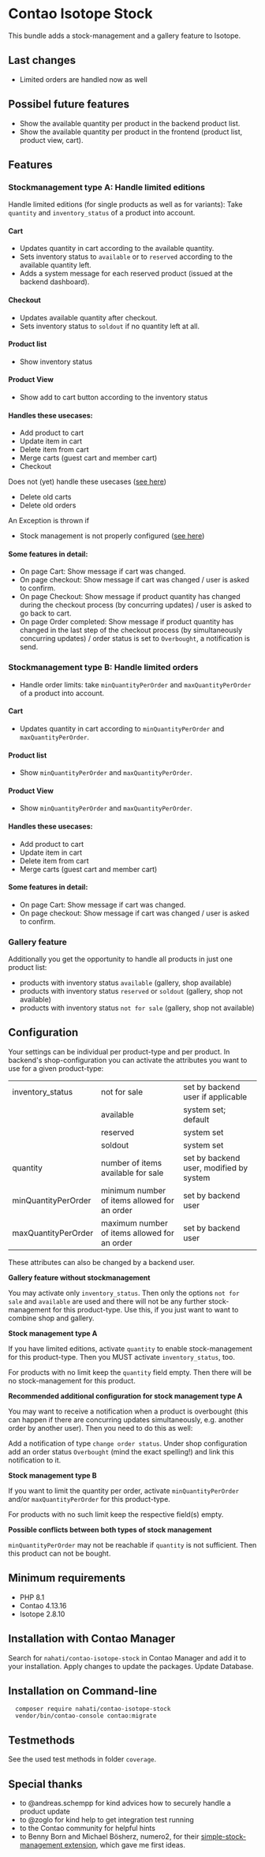 # Contao Isotope Stock

This bundle adds a stock-management and a gallery feature to Isotope.

## Last changes

- Limited orders are handled now as well

## Possibel future features

- Show the available quantity per product in the backend product list.
- Show the available quantity per product in the frontend (product list, product view, cart).

## Features

### Stockmanagement type A: Handle limited editions

Handle limited editions (for single products as well as for variants): Take `quantity` and `inventory_status` of a product into account.

#### Cart

- Updates quantity in cart according to the available quantity.
- Sets inventory status to `available` or to `reserved` according to the available quantity left.
- Adds a system message for each reserved product (issued at the backend dashboard).

#### Checkout

- Updates available quantity after checkout.
- Sets inventory status to `soldout` if no quantity left at all.

#### Product list

- Show inventory status

#### Product View

- Show add to cart button according to the inventory status

#### Handles these usecases:

- Add product to cart
- Update item in cart
- Delete item from cart
- Merge carts (guest cart and member cart)
- Checkout

Does not (yet) handle these usecases ([see here](https://github.com/isotope/core/issues/2432))

- Delete old carts
- Delete old orders

An Exception is thrown if

- Stock management is not properly configured ([see here](#stockmanagement))

#### Some features in detail:

- On page Cart: Show message if cart was changed.
- On page checkout: Show message if cart was changed / user is asked to confirm.
- On page Checkout: Show message if product quantity has changed during the checkout process (by concurring updates) / user is asked to go back to cart.
- On page Order completed: Show message if product quantity has changed in the last step of the checkout process (by simultaneously concurring updates) / order status is set to `Overbought`, a notification is send.

### Stockmanagement type B: Handle limited orders

- Handle order limits: take `minQuantityPerOrder` and `maxQuantityPerOrder` of a product into account.

#### Cart

- Updates quantity in cart according to `minQuantityPerOrder` and `maxQuantityPerOrder`.

#### Product list

- Show `minQuantityPerOrder` and `maxQuantityPerOrder`.

#### Product View

- Show `minQuantityPerOrder` and `maxQuantityPerOrder`.

#### Handles these usecases:

- Add product to cart
- Update item in cart
- Delete item from cart
- Merge carts (guest cart and member cart)

#### Some features in detail:

- On page Cart: Show message if cart was changed.
- On page checkout: Show message if cart was changed / user is asked to confirm.

### Gallery feature

Additionally you get the opportunity to handle all products in just one product list:

- products with inventory status `available` (gallery, shop available)
- products with inventory status `reserved` or `soldout` (gallery, shop not available)
- products with inventory status `not for sale` (gallery, shop not available)

## Configuration

Your settings can be individual per product-type and per product. In backend's shop-configuration you can activate the attributes you want to use for a given product-type:

<table>
  <tr>
    <td>inventory_status</td>
    <td>not for sale</td>
    <td>set by backend user if applicable</td>
  </tr>
  <tr>
    <td></td>
    <td>available</td>
    <td>system set; default</td>
  </tr>
  <tr>
    <td></td>
    <td>reserved</td>
    <td>system set</td>
  </tr>
  <tr>
    <td></td>
    <td>soldout</td>
    <td>system set</td>
  </tr>
  <tr>
    <td>quantity</td>
    <td>number of items available for sale</td>
    <td>set by backend user, modified by system</td>
  </tr>
  <tr>
    <td>minQuantityPerOrder</td>
    <td>minimum number of items allowed for an order</td>
    <td>set by backend user</td>
  </tr>
  <tr>
    <td>maxQuantityPerOrder</td>
    <td>maximum number of items allowed for an order</td>
    <td>set by backend user</td>
  </tr>
</table>

These attributes can also be changed by a backend user.

**Gallery feature without stockmanagement**

You may activate only `inventory_status`. Then only the options `not for sale` and `available` are used and there will not be any further stock-management for this product-type.
Use this, if you just want to want to combine shop and gallery.

**Stock management type A**

If you have limited editions, activate `quantity` to enable stock-management for this product-type. <a id="stockmanagement"> Then you MUST activate `inventory_status`, too.</a>

For products with no limit keep the `quantity` field empty. Then there will be no stock-management for this product.

**Recommended additional configuration for stock management type A**

You may want to receive a notification when a product is overbought (this can happen if there are concurring updates simultaneously, e.g. another order by another user).
Then you need to do this as well:

Add a notification of type `change order status`. Under shop configuration add an order status `Overbought` (mind the exact spelling!) and link this notification to it.

**Stock management type B**

If you want to limit the quantity per order, activate `minQuantityPerOrder` and/or `maxQuantityPerOrder` for this product-type.

For products with no such limit keep the respective field(s) empty.

**Possible conflicts between both types of stock management**

`minQuantityPerOrder` may not be reachable if `quantity` is not sufficient. Then this product can not be bought.

## Minimum requirements

- PHP 8.1
- Contao 4.13.16
- Isotope 2.8.10

## Installation with Contao Manager

Search for `nahati/contao-isotope-stock` in Contao Manager and add it to your installation.
Apply changes to update the packages. Update Database.

## Installation on Command-line

      composer require nahati/contao-isotope-stock
      vendor/bin/contao-console contao:migrate

## Testmethods

See the used test methods in folder `coverage`.

## Special thanks

- to @andreas.schempp for kind advices how to securely handle a product update
- to @zoglo for kind help to get integration test running
- to the Contao community for helpful hints
- to Benny Born and Michael Bösherz, numero2, for their [simple-stock-management extension](https://packagist.org/packages/numero2/contao-isotope-simple-erp), which gave me first ideas.
